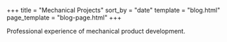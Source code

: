 +++
title = "Mechanical Projects"
sort_by = "date"
template = "blog.html"
page_template = "blog-page.html"
+++

Professional experience of mechanical product development.
